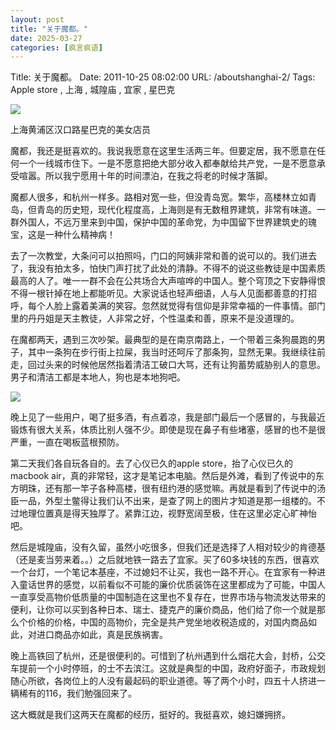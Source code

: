 ```yaml
---
layout: post
title: "关于魔都。"
date: 2025-03-27
categories: [疯言疯语]
---
```


Title: 关于魔都。
Date: 2011-10-25 08:02:00
URL: /aboutshanghai-2/
Tags: Apple store , 上海 , 城隍庙 , 宜家 , 星巴克

![](http://img.weimao.me/2019-05-21-033959.jpg)

上海黄浦区汉口路星巴克的美女店员

魔都，我还是挺喜欢的。我说我愿意在这里生活两三年。但要定居，我不愿意在任何一个一线城市住下。一是不愿意把绝大部分收入都奉献给共产党，一是不愿意承受喧嚣。所以我宁愿用十年的时间漂泊，在我之将老的时候才落脚。

魔都人很多，和杭州一样多。路相对宽一些，但没青岛宽。繁华，高楼林立如青岛，但青岛的历史短，现代化程度高，上海则是有无数租界建筑，非常有味道。一群外国人，不远万里来到中国，保护中国的革命党，为中国留下世界建筑史的瑰宝，这是一种什么精神病！

去了一次教堂，大条问可以拍照吗，门口的阿姨非常和善的说可以的。我们进去了，我没有拍太多，怕快门声打扰了此处的清静。不得不的说这些教徒是中国素质最高的人了。唯一一群不会在公共场合大声喧哗的中国人。整个穹顶之下安静得恨不得一根针掉在地上都能听见。大家说话也轻声细语，人与人见面都善意的打招呼，每个人脸上露着美满的笑容。忽然就觉得有信仰是非常幸福的一件事情。部门里的丹丹姐是天主教徒，人非常之好，个性温柔和善，原来不是没道理的。

在魔都两天，遇到三次吵架。最典型的是在南京南路上，一个带着三条狗晨跑的男子，其中一条狗在步行街上拉屎，我当时还呵斥了那条狗，显然无果。我继续往前走，回过头来的时候他居然指着清洁工破口大骂，还有让狗蓄势威胁别人的意思。男子和清洁工都是本地人，狗也是本地狗吧。

![](http://img.weimao.me/2019-05-21-034016.jpg)

晚上见了一些用户，喝了挺多酒，有点着凉，我是部门最后一个感冒的，与我最近锻炼有很大关系，体质比别人强不少。即使是现在鼻子有些堵塞，感冒的也不是很严重，一直在喝板蓝根预防。

第二天我们各自玩各自的。去了心仪已久的apple store，抬了心仪已久的macbook air，真的非常轻，这才是笔记本电脑。然后是外滩，看到了传说中的东方明珠，还有那一竿子各种高楼，很有纽约港的感觉嘛。再就是看到了传说中的汤臣一品，外型土鳖得让我们认不出来，是查了网上的图片才知道是那一组楼的。不过地理位置真是得天独厚了。紧靠江边，视野宽阔至极，住在这里必定心旷神怡吧。

然后是城隍庙，没有久留，虽然小吃很多，但我们还是选择了人相对较少的肯德基（还是麦当劳来着。。）之后就地铁一路去了宜家。买了60多块钱的东西，很喜欢一个台灯，一个笔记本基座，不过媳妇不让买，我也一路不开心。在宜家有一种进入童话世界的感觉，以前看似不可能的廉价优质装饰在这里都成为了可能，中国人一直享受高物价低质量的中国制造在这里也不复存在，世界市场与物流发达带来的便利，让你可以买到各种日本、瑞士、捷克产的廉价商品，他们给了你一个就是那么个价格的价格，中国的高物价，完全是共产党坐地收税造成的，对国内商品如此，对进口商品亦如此，真是民族祸害。

晚上高铁回了杭州，还是很便利的。可惜到了杭州遇到什么烟花大会，封桥，公交车提前一个小时停班，的士不去滨江。这就是典型的中国，政府好面子，市政规划随心所欲，各岗位上的人没有最起码的职业道德。等了两个小时，四五十人挤进一辆稀有的116，我们勉强回来了。

这大概就是我们这两天在魔都的经历，挺好的。我挺喜欢，媳妇嫌拥挤。